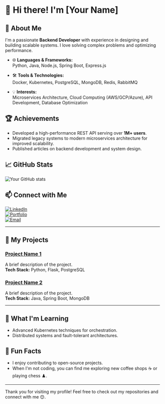 # 👋 Hi there! I'm [Your Name] 

## 🚀 About Me
I'm a passionate **Backend Developer** with experience in designing and building scalable systems. I love solving complex problems and optimizing performance.

- 🌐 **Languages & Frameworks:**  
  Python, Java, Node.js, Spring Boot, Express.js

- 🛠️ **Tools & Technologies:**  
  Docker, Kubernetes, PostgreSQL, MongoDB, Redis, RabbitMQ

- 💡 **Interests:**  
  Microservices Architecture, Cloud Computing (AWS/GCP/Azure), API Development, Database Optimization

## 🏆 Achievements
- Developed a high-performance REST API serving over **1M+ users**.
- Migrated legacy systems to modern microservices architecture for improved scalability.
- Published articles on backend development and system design.

## 📈 GitHub Stats
![Your GitHub stats](https://github-readme-stats.vercel.app/api?username=yourusername&show_icons=true&theme=radical)

## 📫 Connect with Me
[![LinkedIn](https://img.shields.io/badge/LinkedIn-%230077B5.svg?style=flat&logo=linkedin&logoColor=white)](https://linkedin.com/in/yourprofile)  
[![Portfolio](https://img.shields.io/badge/Portfolio-%23FF5722.svg?style=flat&logo=firefox&logoColor=white)](https://yourportfolio.com)  
[![Email](https://img.shields.io/badge/Email-%23D14836.svg?style=flat&logo=gmail&logoColor=white)](mailto:your.email@example.com)

---

## 🔧 My Projects
### [Project Name 1](https://github.com/yourusername/project1)
A brief description of the project.  
**Tech Stack:** Python, Flask, PostgreSQL  

### [Project Name 2](https://github.com/yourusername/project2)
A brief description of the project.  
**Tech Stack:** Java, Spring Boot, MongoDB  

---

## 🌱 What I'm Learning
- Advanced Kubernetes techniques for orchestration.
- Distributed systems and fault-tolerant architectures.

## 🎯 Fun Facts
- I enjoy contributing to open-source projects.
- When I'm not coding, you can find me exploring new coffee shops ☕ or playing chess ♟️.

---

Thank you for visiting my profile! Feel free to check out my repositories and connect with me 😊.
